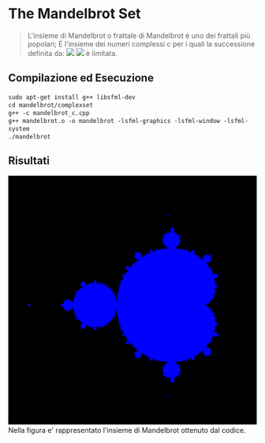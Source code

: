 # The Mandelbrot Set

>L'insieme di Mandelbrot o frattale di Mandelbrot è uno dei frattali più popolari;
>È l'insieme dei numeri complessi c per i quali la successione definita da: 
><img src="https://render.githubusercontent.com/render/math?math=z_0 = 0">
><img src="https://render.githubusercontent.com/render/math?math=z_{n %2B 1}=z_n^2 %2B c">
>è limitata.

## Compilazione ed Esecuzione
```
sudo apt-get install g++ libsfml-dev
cd mandelbrot/complexset
g++ -c mandelbrot_c.cpp
g++ mandelbrot.o -o mandelbrot -lsfml-graphics -lsfml-window -lsfml-system
./mandelbrot
```
## Risultati
![complexset](https://github.com/samuelelanzi/mandelbrot/blob/main/complexset/images/mandelbrot.png)
Nella figura e' rappresentato l'insieme di Mandelbrot ottenuto dal codice.
